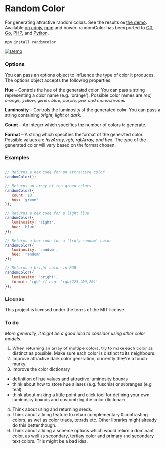 # Random Color

For generating attractive random colors. See the results on [the demo](http://llllll.li/randomColor/). Available [on cdnjs](http://cdnjs.com/libraries/randomcolor), [npm](https://www.npmjs.org/package/randomcolor) and bower. randomColor has been ported to [C#](https://github.com/nathanpjones/randomColorSharped), [Go](https://github.com/hansrodtang/randomcolor), [PHP](https://github.com/mistic100/RandomColor.php), and [Python](https://github.com/kevinwuhoo/randomcolor-py).


```javascript
npm install randomcolor
```

[![Demo](http://llllll.li/randomColor/repo_demo.gif)](http://llllll.li/randomColor)

### Options

You can pass an options object to influence the type of color it produces. The options object accepts the following properties:

**Hue** – Controls the hue of the generated color. You can pass a string representing a color name (e.g. 'orange'). Possible color names are *red, orange, yellow, green, blue, purple, pink and monochrome*.

**Luminosity** – Controls the luminosity of the generated color. You can pass a string containing *bright, light* or *dark*.

**Count** – An integer which specifies the number of colors to generate.

**Format** – A string which specifies the format of the generated color. Possible values are *hsvArray, rgb, rgbArray, and hex*. The type of the generated color will vary based on the format chosen.

### Examples

```javascript

// Returns a hex code for an attractive color
randomColor(); 

// Returns an array of ten green colors
randomColor({
   count: 10,
   hue: 'green'
});

// Returns a hex code for a light blue
randomColor({
   luminosity: 'light',
   hue: 'blue'
});

// Returns a hex code for a 'truly random' color
randomColor({
   luminosity: 'random',
   hue: 'random'
});

// Returns a bright color in RGB
randomColor({
   luminosity: 'bright',
   format: 'rgb' // e.g. 'rgb(225,200,20)'
});

```

### License

This project is licensed under the terms of the MIT license.

### To do 

*More generally, it might be a good idea to consider using other color models.*

1. When returning an array of multiple colors, try to make each color as distinct as possible. Make sure each color is distinct to its neighbours.
2. Improve attractive dark color generation, currently they're a touch murky.
3. Improve the color dictionary
  - definition of hue values and attractive luminosity bounds
  - think about how to store hue aliases (e.g. fuschia) or subranges (e.g teal)
  - think about making a little point and click tool for defining your own luminosity bounds and customizing the color dictionary
4. Think about using and returning seeds.
5. Think about adding feature to return complementary & contrasting colors, as well as color triads, tetrads etc. Other libraries might already do this better though.
6. Think about adding a scheme options which would return a dominant color, as well as secondary, tertiary color and primary and secondary text colors. This might be a bad idea.
